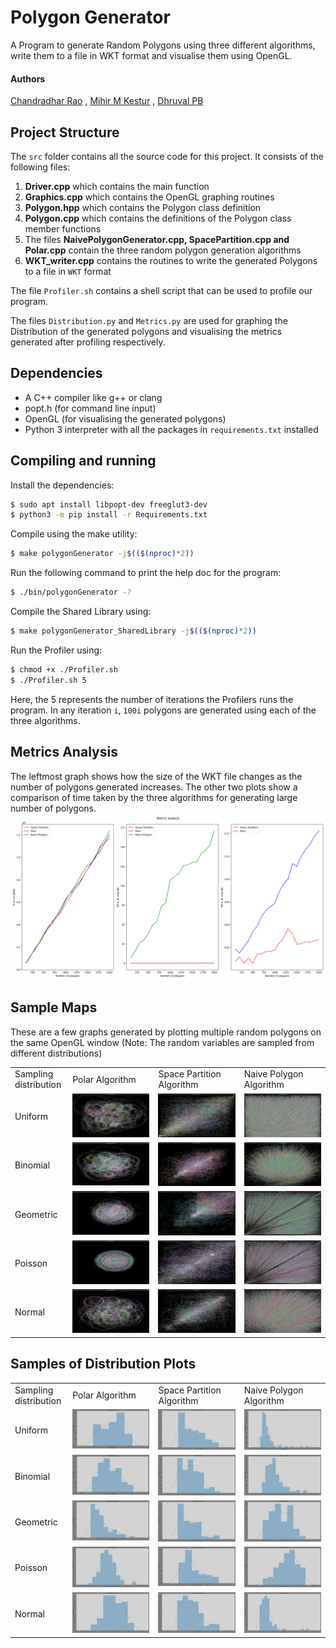 # Polygon Generator
A Program to generate Random Polygons using three different algorithms, write them to a file in WKT format and visualise them using OpenGL.<br>
#### Authors 
[Chandradhar Rao](https://github.com/chandradharrao) , [Mihir M Kestur](https://github.com/mihirkestur) , [Dhruval PB](https://github.com/Dhruval360)
## Project Structure
The `src` folder contains all the source code for this project. It consists of the following files:
1. **Driver.cpp** which contains the main function
2. **Graphics.cpp** which contains the OpenGL graphing routines
3. **Polygon.hpp** which contains the Polygon class definition
4. **Polygon.cpp** which contains the definitions of the Polygon class member functions
5. The files **NaivePolygonGenerator.cpp, SpacePartition.cpp and Polar.cpp** contain the three random polygon generation algorithms
6. **WKT_writer.cpp** contains the routines to write the generated Polygons to a file in `WKT` format

The file `Profiler.sh` contains a shell script that can be used to profile our program.

The files `Distribution.py` and `Metrics.py` are used for graphing the Distribution of the generated polygons and visualising the metrics generated after profiling respectively.

## Dependencies
- A C++ compiler like g++ or clang
- popt.h (for command line input)
- OpenGL (for visualising the generated polygons)
- Python 3 interpreter with all the packages in `requirements.txt` installed
## Compiling and running
Install the dependencies:

```bash
$ sudo apt install libpopt-dev freeglut3-dev
$ python3 -m pip install -r Requirements.txt
```
Compile using the make utility:

```bash
$ make polygonGenerator -j$(($(nproc)*2))
```

Run the following command to print the help doc for the program:
```bash
$ ./bin/polygonGenerator -?
```

Compile the Shared Library using:
```bash
$ make polygonGenerator_SharedLibrary -j$(($(nproc)*2))
```

Run the Profiler using:
```bash
$ chmod +x ./Profiler.sh
$ ./Profiler.sh 5
```
Here, the 5 represents the number of iterations the Profilers runs the program. In any iteration `i`, `100i` polygons are generated using each of the three algorithms.

## Metrics Analysis
The leftmost graph shows how the size of the WKT file changes as the number of polygons generated increases. The other two plots show a comparison of time taken by the three algorithms for generating large number of polygons. 
![](Images/metrics.png)

## Sample Maps
These are a few graphs generated by plotting multiple random polygons on the same OpenGL window
(Note: The random variables are sampled from different distributions)
<table>
    <tr>
        <td>Sampling distribution</td>
        <td>Polar Algorithm</td>
        <td>Space Partition Algorithm</td>
        <td>Naive Polygon Algorithm</td>
    </tr>
    <tr>
        <td>Uniform</td>
        <td valign="top"><img src="Images/p_g_1.png"></td>
        <td valign="top"><img src="Images/s_g_1.png"></td>
        <td valign="top"><img src="Images/n_g_1.png"></td>
    </tr>
    <tr>
        <td>Binomial</td>
        <td valign="top"><img src="Images/p_g_2.png"></td>
        <td valign="top"><img src="Images/s_g_2.png"></td>
        <td valign="top"><img src="Images/n_g_2.png"></td>
    </tr>
    <tr>
        <td>Geometric</td>
        <td valign="top"><img src="Images/p_g_3.png"></td>
        <td valign="top"><img src="Images/s_g_3.png"></td>
        <td valign="top"><img src="Images/n_g_3.png"></td>
    </tr>
    <tr>
        <td>Poisson</td>
        <td valign="top"><img src="Images/p_g_4.png"></td>
        <td valign="top"><img src="Images/s_g_4.png"></td>
        <td valign="top"><img src="Images/n_g_4.png"></td>
    </tr>
    <tr>
        <td>Normal</td>
        <td valign="top"><img src="Images/p_g_5.png"></td>
        <td valign="top"><img src="Images/s_g_5.png"></td>
        <td valign="top"><img src="Images/n_g_5.png"></td>
    </tr>
</table>

## Samples of Distribution Plots

<table>
  <tr>
    <td>Sampling distribution</td>
    <td>Polar Algorithm</td>
    <td>Space Partition Algorithm</td>
    <td>Naive Polygon Algorithm</td>
  </tr>
  <tr>
    <td>Uniform</td>
    <td valign="top"><img src="Images/p_d_1.png"></td>
    <td valign="top"><img src="Images/s_d_1.png"></td>
    <td valign="top"><img src="Images/n_d_1.png"></td>
  </tr>
  <tr>
    <td>Binomial</td>
    <td valign="top"><img src="Images/p_d_2.png"></td>
    <td valign="top"><img src="Images/s_d_2.png"></td>
    <td valign="top"><img src="Images/n_d_2.png"></td>
  </tr>
  <tr>
    <td>Geometric</td>
    <td valign="top"><img src="Images/p_d_3.png"></td>
    <td valign="top"><img src="Images/s_d_3.png"></td>
    <td valign="top"><img src="Images/n_d_3.png"></td>
  </tr>
  <tr>
    <td>Poisson</td>
    <td valign="top"><img src="Images/p_d_4.png"></td>
    <td valign="top"><img src="Images/s_d_4.png"></td>
    <td valign="top"><img src="Images/n_d_4.png"></td>
  </tr>
  <tr>
    <td>Normal</td>
    <td valign="top"><img src="Images/p_d_5.png"></td>
    <td valign="top"><img src="Images/s_d_5.png"></td>
    <td valign="top"><img src="Images/n_d_5.png"></td>
  </tr>
 </table>
